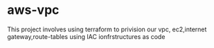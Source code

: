 # aws-vpc
This project involves using terraform to privision our vpc, ec2,internet gateway,route-tables using IAC  ionfrstructures as code
